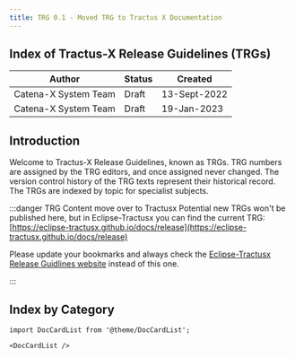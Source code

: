 ```yaml
---
title: TRG 0.1 - Moved TRG to Tractus X Documentation
---
```


## Index of Tractus-X Release Guidelines (TRGs)

| Author               | Status | Created      |
|----------------------|--------|--------------|
| Catena-X System Team | Draft  | 13-Sept-2022 |
| Catena-X System Team | Draft  | 19-Jan-2023  |

## Introduction

Welcome to Tractus-X Release Guidelines, known as TRGs. TRG numbers are assigned by the TRG
editors, and once assigned never changed. The version control history of the TRG texts represent their historical
record. The TRGs are indexed by topic for specialist subjects.

:::danger TRG Content move over to Tractusx
Potential new TRGs won't be published here, but in
Eclipse-Tractusx you can find the current TRG: [https://eclipse-tractusx.github.io/docs/release](https://eclipse-tractusx.github.io/docs/release)

Please update your bookmarks and always check
the [Eclipse-Tractusx Release Guidlines website](https://eclipse-tractusx.github.io/docs/release)
instead of this one.

:::

## Index by Category

```mdx-code-block
import DocCardList from '@theme/DocCardList';

<DocCardList />
```
